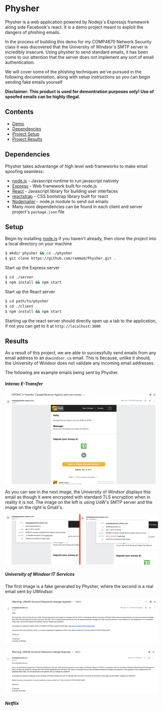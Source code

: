 # Physher

Physher is a web application powered by Nodejs's Expressjs framework along side Facebook's react.  It is a demo project meant to exploit the dangers of phishing emails.  

In the process of building this demo for my COMP4670 Network Security class it was discovered that the University of Windsor's SMTP server is incredibly insecure. Using physher to send standard emails, it has been come to our attention that the server does not implement any sort of email authentication.  

We will cover some of the phishing techniques we've pursued in the following documentation, along with setup instructions so you can begin sending fake emails yourself

**Disclaimer: This product is used for demontration purposes only! Use of spoofed emails can be highly illegal.**

## Contents

  - [Demo](http://www.mrammo.ca)
  - [Dependencies](##Dependencies)
  - [Project Setup](##Setup)
  - [Project Results](##Results)

## Dependencies

Physher takes advantange of high level web frameworks to make email spoofing seamless:

* [node.js](https://nodejs.org/en/) - Javascript runtime to run javascript natively
* [Express](https://expressjs.com/) - Web framework built for node.js
* [React](https://reactjs.org/) - Javascript library for building user interfaces
* [reactstrap](https://reactstrap.github.io/) - CSS bootstrap library built for react
* [Nodemailer](https://nodemailer.com/about/) - node.js module to send out emails
* Many more dependencies can be found in each client and server project's `package.json` file

## Setup

Begin by installing [node.js](https://nodejs.org/en/) if you haven't already, then clone the project into a local directory on your machine

```sh
$ mkdir physher && cd ./physher
$ git clone https://github.com/rammom/Physher.git .
```

Start up the Express server
```sh
$ cd ./server
$ npm install && npm start
```

Start up the React server
```sh
$ cd path/to/physher
$ cd ./client
$ npm install && npm start
```

Starting up the react server should directly open up a tab to the application, if not you can get to it at `http://localhost:3000`

## Results

As a result of this project, we are able to successfully send emails from any email address to an `@uwindsor.ca` email.  This is because, unlike it should, the University of Windsor does not validate any incoming email addresses.

The following are example emails being sent by Physher.

##### Interac E-Transfer

![Interac e-transfer email](./images/interac_email.png)

As you can see in the next image, the University of Windsor displays this email as though it were encrypted with standard TLS encryption when in reality it is not.  The image on the left is using UoW's SMTP server and the image on the right is Gmail's.

![Interac e-transfer email 2](./images/interac_email2.png)

##### University of Windsor IT Services

The first image is a fake generated by Physher, where the second is a real email sent by UWindsor.

![IT services](./images/uow_email.png)

![IT services 2](./images/uow_email2.png)

##### Netflix










